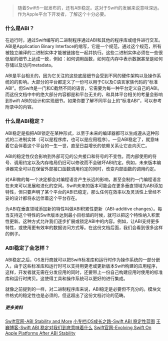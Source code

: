 > 随着Swift5一起发布的，还有ABI稳定。这对于Swift的发展来说意味深远。作为Apple平台下开发者，了解这个十分必要。

### 什么是ABI？
在运行时，通过Swift编写的二进制程序通过ABI和其他的程序库或组件进行交互。ABI是Application Binary Interface的缩写，它是一个规范，通过这个规范，所有被独立编译的二进制实体才能被链接在一起并执行。这些二进制实体必须在一些很低层的细节上达成一致，例如：如何调用函数，如何在内存中表示数据甚至是如何存储以及访问metadata。

ABI是平台相关的，因为它关注的这些底层细节会受到不同的硬件架构以及操作系统的的影响。大部分的平台都定义了一份可以用于C以及C语言家族代码的“标准ABI”。但Swift是一门和C截然不同的语言，它需要为每一种平台定义自己的ABI。而这份文档中中的绝大部分内容都是和平台无关的，和具体平台相关的考量会影响到Swift ABI的设计和实现细节。如果你要了解不同平台上的“标准ABI”，可以参考附录中的内容。

### 什么是ABI稳定？
ABI稳定是指把ABI锁定在某种形式，以至于未来的编译器都可以生成遵从这种形式的二进制实体（可以是程序库，也可以是应用程序）。一旦ABI稳定了，就意味着它会伴着这个平台的一生一世，直至日益增长的依赖关系让它走向灭亡。

ABI的稳定性仅会影响到外部可见的公共接口和符号的不变性。而内部使用的符号、调用约定以及内存格局仍旧可以修改而不会破坏ABI约定。例如，未来版本编译器完全可以在保留外部接口函数调用约定的同时，改变内部函数的调用约定。

对ABI做的每一个决定都会对编程语言产生长远的影响，甚至会制约一门编程语言在未来可以发展和进化的空间。Swift未来的版本可能会在更多垂直领域为ABI添加特性，但只要声明了某个平台的ABI已稳定，那么任何在效率以及灵活性上曾经不妥的设计都将永远伴着这个平台存在。

为ABI在垂直领域添加新的特性叫做ABI积累性更新（ABI-additive changes）。每当支持这个特性的Swift版本达到最小目标值的时候，就可以把这个特性纳入积累性更新。这种方式允许我们逐步扩展或锁定ABI中的内容。例如，让ABI支持更多特性，或使用更有效率的数据访问方式等。在这份文档后面，我们会看到很多这样的例子。

### ABI稳定了会怎样？
ABI稳定之后，OS发行商就可以把Swift标准库和运行时作为操作系统的一部分嵌入，由于这些标准库和运行时可以支持用更老或更新版本Swift构建的应用程序，这样，开发者就无需在分发应用的同时，还要带上一份自己构建应用时使用的标准库和运行时拷贝。这使得工具和操作系统可以更好的进行集成。

就像之前提到的一样，对二进制程序库来说，ABI稳定是必要但不充分的。模块文件格式的稳定性也是必须的，但这超出了这份文档讨论的范畴。


##### 更多资料
[Swift官网-ABI Stability and More](https://swift.org/blog/abi-stability-and-more/)
[小专栏iOS成长之路-Swift ABI 稳定性蓝图](https://xiaozhuanlan.com/topic/0195376248)
[王巍博客-Swift ABI 稳定对我们到底意味着什么](https://onevcat.com/2019/02/swift-abi/)
[Swift官网-Evolving Swift On Apple Platforms After ABI Stability](https://swift.org/blog/abi-stability-and-apple/)


